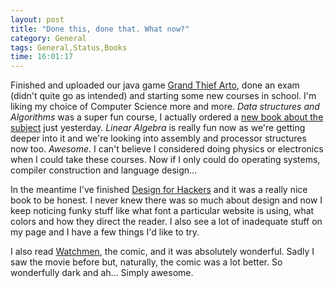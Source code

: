 ```yaml
---
layout: post
title: "Done this, done that. What now?"
category: General
tags: General,Status,Books
time: 16:01:17
---
```

Finished and uploaded our java game [Grand Thief Arto](/blog/grand_thief_arto), done an exam (didn't quite go as intended) and starting some new courses in school. I'm liking my choice of Computer Science more and more. *Data structures and Algorithms* was a super fun course, I actually ordered a [new book about the subject](http://highered.mcgraw-hill.com/sites/0070131511/) just yesterday. *Linear Algebra* is really fun now as we're getting deeper into it and we're looking into assembly and processor structures now too. *Awesome*. I can't believe I considered doing physics or electronics when I could take these courses. Now if I only could do operating systems, compiler construction and language design...

In the meantime I've finished [Design for Hackers](/blog/design_for_hackers) and it was a really nice book to be honest. I never knew there was so much about design and now I keep noticing funky stuff like what font a particular website is using, what colors and how they direct the reader. I also see a lot of inadequate stuff on my page and I have a few things I'd like to try.

I also read [Watchmen](http://en.wikipedia.org/wiki/Watchmen), the comic, and it was absolutely wonderful. Sadly I saw the movie before but, naturally, the comic was a lot better. So wonderfully dark and ah... Simply awesome.

